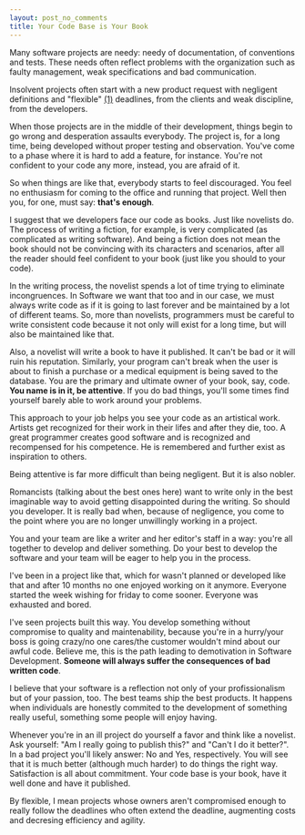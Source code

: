 ```yaml
---
layout: post_no_comments
title: Your Code Base is Your Book
---
```


<span class="drops">M</span>any software projects are needy: needy of documentation, of conventions and tests. These needs often reflect problems with the organization such as faulty management, weak specifications and bad communication.

Insolvent projects often start with a new product request with negligent definitions and "flexible" <a href="#foot-link-1">(1)</a> deadlines, from the clients and weak discipline, from the developers.

When those projects are in the middle of their development, things begin to go wrong and desperation assaults everybody. The project is, for a long time, being developed without proper testing and observation. You've come to a phase where it is hard to add a feature, for instance. You're not confident to your code any more, instead, you are afraid of it.

So when things are like that, everybody starts to feel discouraged. You feel no enthusiasm for coming to the office and running that project. Well then you, for one, must say: **that's enough**.

I suggest that we developers face our code as books. Just like novelists do. The process of writing a fiction, for example, is very complicated (as complicated as writing software). And being a fiction does not mean the book should not be convincing with its characters and scenarios, after all the reader should feel confident to your book (just like you should to your code).

In the writing process, the novelist spends a lot of time trying to eliminate incongruences. In Software we want that too and in our case, we must always write code as if it is going to last forever and be maintained by a lot of different teams. So, more than novelists, programmers must be careful to write consistent code because it not only will exist for a long time, but will also be maintained like that.

Also, a novelist will write a book to have it published. It can't be bad or it will ruin his reputation. Similarly, your program can't break when the user is about to finish a purchase or a medical equipment is being saved to the database. You are the primary and ultimate owner of your book, say, code. **You name is in it, be attentive**. If you do bad things, you'll some times find yourself barely able to work around your problems.

This approach to your job helps you see your code as an artistical work. Artists get recognized for their work in their lifes and after they die, too. A great programmer creates good software and is recognized and recompensed for his competence. He is remembered and further exist as inspiration to others.

Being attentive is far more difficult than being negligent. But it is also nobler.

Romancists (talking about the best ones here) want to write only in the best imaginable way to avoid getting disappointed during the writing. So should you developer. It is really bad when, because of negligence, you come to the point where you are no longer unwillingly working in a project.

You and your team are like a writer and her editor's staff in a way: you're all together to develop and deliver something. Do your best to develop the software and your team will be eager to help you in the process.

I've been in a project like that, which for wasn't planned or developed like that and after 10 months no one enjoyed working on it anymore. Everyone started the week wishing for friday to come sooner. Everyone was exhausted and bored.

I've seen projects built this way. You develop something without compromise to quality and maintenability, because you're in a hurry/your boss is going crazy/no one cares/the customer wouldn't mind about our awful code. Believe me, this is the path leading to demotivation in Software Development. **Someone will always suffer the consequences of bad written code**.

I believe that your software is a reflection not only of your profissionalism but of your passion, too. The best teams ship the best products. It happens when individuals are honestly commited to the development of something really useful, something some people will enjoy having.

Whenever you're in an ill project do yourself a favor and think like a novelist. Ask yourself: "Am I really going to publish this?" and "Can't I do it better?". In a bad project you'll likely answer: No and Yes, respectively. You will see that it is much better (although much harder) to do things the right way. Satisfaction is all about commitment. Your code base is your book, have it well done and have it published.

<p class="foot-link" id="foot-link-1">By flexible, I mean projects whose owners aren't compromised enough to really follow the deadlines who often extend the deadline, augmenting costs and decresing efficiency and agility.</p>

